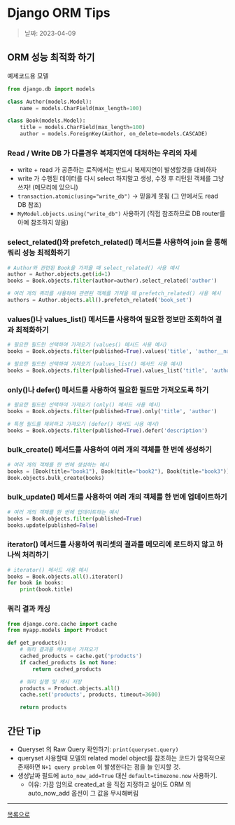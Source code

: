 # Django ORM Tips

> 날짜: 2023-04-09

## ORM 성능 최적화 하기

예제코드용 모델

```python
from django.db import models

class Author(models.Model):
    name = models.CharField(max_length=100)

class Book(models.Model):
    title = models.CharField(max_length=100)
    author = models.ForeignKey(Author, on_delete=models.CASCADE)
```


### Read / Write DB 가 다를경우 복제지연에 대처하는 우리의 자세

- write + read 가 공존하는 로직에서는 반드시 복제지연이 발생할것을 대비하자
- write 가 수행된 데이터를 다시 select 하지말고 생성, 수정 후 리턴된 객체를 그냥 쓰자! (메모리에 있으니)
- `transaction.atomic(using="write_db")` → 믿을게 못됨 (그 안에서도 read DB 참조)
- `MyModel.objects.using("write_db")` 사용하기 (직접 참조하므로 DB router를 아예 참조하지 않음)


### select_related()와 prefetch_related() 메서드를 사용하여 join 을 통해 쿼리 성능 최적화하기

```python
# Author와 관련된 Book을 가져올 때 select_related() 사용 예시
author = Author.objects.get(id=1)
books = Book.objects.filter(author=author).select_related('author')

# 여러 개의 쿼리를 사용하여 관련된 객체를 가져올 때 prefetch_related() 사용 예시
authors = Author.objects.all().prefetch_related('book_set')
```

### values()나 values_list() 메서드를 사용하여 필요한 정보만 조회하여 결과 최적화하기

```python
# 필요한 필드만 선택하여 가져오기 (values() 메서드 사용 예시)
books = Book.objects.filter(published=True).values('title', 'author__name')

# 필요한 필드만 선택하여 가져오기 (values_list() 메서드 사용 예시)
books = Book.objects.filter(published=True).values_list('title', 'author__name')
```

### only()나 defer() 메서드를 사용하여 필요한 필드만 가져오도록 하기

```python 
# 필요한 필드만 선택하여 가져오기 (only() 메서드 사용 예시)
books = Book.objects.filter(published=True).only('title', 'author')

# 특정 필드를 제외하고 가져오기 (defer() 메서드 사용 예시)
books = Book.objects.filter(published=True).defer('description')
```

### bulk_create() 메서드를 사용하여 여러 개의 객체를 한 번에 생성하기

```python
# 여러 개의 객체를 한 번에 생성하는 예시
books = [Book(title="book1"), Book(title="book2"), Book(title="book3")]
Book.objects.bulk_create(books)
```

### bulk_update() 메서드를 사용하여 여러 개의 객체를 한 번에 업데이트하기

```python
# 여러 개의 객체를 한 번에 업데이트하는 예시
books = Book.objects.filter(published=True)
books.update(published=False)
```

### iterator() 메서드를 사용하여 쿼리셋의 결과를 메모리에 로드하지 않고 하나씩 처리하기

```python
# iterator() 메서드 사용 예시
books = Book.objects.all().iterator()
for book in books:
    print(book.title)
```

### 쿼리 결과 캐싱

```python
from django.core.cache import cache
from myapp.models import Product

def get_products():
    # 쿼리 결과를 캐시에서 가져오기
    cached_products = cache.get('products')
    if cached_products is not None:
        return cached_products

    # 쿼리 실행 및 캐시 저장
    products = Product.objects.all()
    cache.set('products', products, timeout=3600)

    return products
```

## 간단 Tip

- Queryset 의 Raw Query 확인하기: `print(queryset.query)`
- queryset 사용할때 모델의 related model object를 참조하는 코드가 암묵적으로 존재하면 `N+1 query problem` 이 발생한다는 점을 늘 인지할 것.
- 생성날짜 필드에 `auto_now_add=True` 대신 `default=timezone.now` 사용하기.
  - 이유: 가끔 임의로 created_at 을 직접 지정하고 싶어도 ORM 의 auto_now_add 옵션이 그 값을 무시해버림


---

[목록으로](https://shiwoo-park.github.io/blog)
